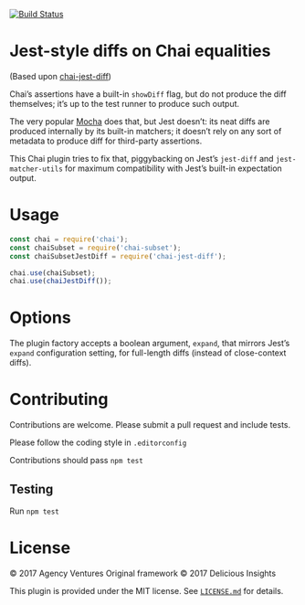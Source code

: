 [![Build Status](https://travis-ci.org/raisely/chai-subset-jest-diff.svg?branch=master)](https://travis-ci.org/raisely/chai-subset-jest-diff)

# Jest-style diffs on Chai equalities

(Based upon [chai-jest-diff](https://github.com/deliciousinsights/chai-jest-diff))

Chai’s assertions have a built-in `showDiff` flag, but do not produce the diff themselves; it’s up to the test runner to produce such output.

The very popular [Mocha](http://mochajs.org/) does that, but Jest doesn’t: its neat diffs are produced internally by its built-in matchers; it doesn’t rely on any sort of metadata to produce diff for third-party assertions.

This Chai plugin tries to fix that, piggybacking on Jest’s `jest-diff` and `jest-matcher-utils` for maximum compatibility with Jest’s built-in expectation output.

# Usage

```js
const chai = require('chai');
const chaiSubset = require('chai-subset');
const chaiSubsetJestDiff = require('chai-jest-diff');

chai.use(chaiSubset);
chai.use(chaiJestDiff());
```

# Options

The plugin factory accepts a boolean argument, `expand`, that mirrors Jest’s `expand` configuration setting, for full-length diffs (instead of close-context diffs).

# Contributing

Contributions are welcome. Please submit a pull request and include tests.

Please follow the coding style in `.editorconfig`

Contributions should pass `npm test`

## Testing

Run `npm test`

# License

© 2017 Agency Ventures
Original framework © 2017 Delicious Insights

This plugin is provided under the MIT license.  See [`LICENSE.md`](https://github.com/deliciousinsights/chai-jest-diff/blob/master/LICENSE.md) for details.

